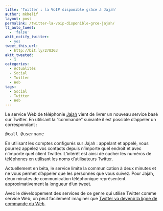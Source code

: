 ```yaml
---
title: 'Twitter : la VoIP disponible grâce à Jajah'
author: mkhelif
layout: post
permalink: /twitter-la-voip-disponible-grce-jajah/
tt_auto_tweet:
  - 'false'
aktt_notify_twitter:
  - yes
tweet_this_url:
  - http://bit.ly/27U3G3
aktt_tweeted:
  - 1
categories:
  - Actualités
  - Social
  - Twitter
  - Web
tags:
  - Social
  - Twitter
  - Web
---
```

Le service Web de téléphonie <a href="http://www.jajah.com/" target="_blank">Jajah</a> vient de livrer un nouveau service basé sur Twitter. En utilisant la “commande” suivante il est possible d’appeler un correspondant :

<pre lang="">@call @username</pre>

En utilisant les comptes configurés sur Jajah : appelant et appelé, vous pourrez appelez vos contacts depuis n’importe quel endroit et avec n’importe quel client Twitter. L’intérêt est ainsi de cacher les numéros de téléphones en utilisant les noms d’utilisateurs Twitter.

Actuellement en béta, le service limite la communication à deux minutes et ne vous permet d’appeler que les personnes que vous suivez. Pour Jajah, deux minutes de communication téléphonique représentent approximativement la longueur d’un tweet.



Avec le développement des services de ce genre qui utilise Twitter comme service Web, on peut facilement imaginer que <a href="http://www.fredcavazza.net/2009/09/07/quels-scenarios-devolution-pour-twitter/" target="_blank">Twitter va devenir la ligne de commande du Web</a>.
